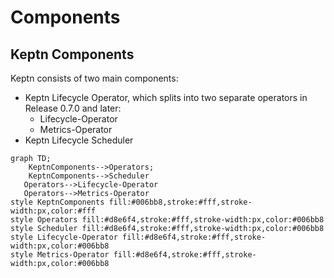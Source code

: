 # Components

## Keptn Components

Keptn consists of two main components:

* Keptn Lifecycle Operator, which splits into two separate operators
  in Release 0.7.0 and later:
  * Lifecycle-Operator
  * Metrics-Operator
* Keptn Lifecycle Scheduler

```mermaid
graph TD;
    KeptnComponents-->Operators;
    KeptnComponents-->Scheduler
   Operators-->Lifecycle-Operator
   Operators-->Metrics-Operator
style KeptnComponents fill:#006bb8,stroke:#fff,stroke-width:px,color:#fff
style Operators fill:#d8e6f4,stroke:#fff,stroke-width:px,color:#006bb8
style Scheduler fill:#d8e6f4,stroke:#fff,stroke-width:px,color:#006bb8
style Lifecycle-Operator fill:#d8e6f4,stroke:#fff,stroke-width:px,color:#006bb8
style Metrics-Operator fill:#d8e6f4,stroke:#fff,stroke-width:px,color:#006bb8
```
